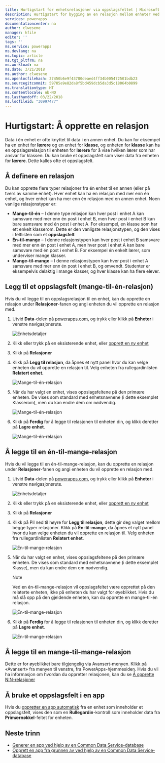 ```yaml
---
title: Hurtigstart for enhetsrelasjoner via oppslagsfeltet | Microsoft Docs
description: Hurtigstart for bygging av en relasjon mellom enheter ved hjelp av et oppslagsfelt
services: powerapps
documentationcenter: na
author: clwesene
manager: kfile
editor: ''
tags: ''
ms.service: powerapps
ms.devlang: na
ms.topic: article
ms.tgt_pltfrm: na
ms.workload: na
ms.date: 3/21/2018
ms.author: clwesene
ms.openlocfilehash: 37450b6e9f43780deaed4ff34b005472501bdb23
ms.sourcegitcommit: 59785e9e82da8f5bd459dcb5da3d5c18064b0899
ms.translationtype: HT
ms.contentlocale: nb-NO
ms.lasthandoff: 03/22/2018
ms.locfileid: "30997477"
---
```

# <a name="quickstart-create-a-relationship"></a>Hurtigstart: Å opprette en relasjon
Data i én enhet er ofte knyttet til data i en annen enhet. Du kan for eksempel ha en enhet for **lærere** og en enhet for **klasse**, og enheten for **klasse** kan ha en oppslagsrelasjon til enheten for **lærere** for å vise hvilken lærer som har ansvar for klassen. Du kan bruke et oppslagsfelt som viser data fra enheten for **lærere**. Dette kalles ofte et oppslagsfelt.

## <a name="define-a-relationship"></a>Å definere en relasjon
Du kan opprette flere typer relasjoner fra én enhet til en annen (eller på tvers av samme enhet). Hver enhet kan ha en relasjon med mer enn én enhet, og hver enhet kan ha mer enn én relasjon med en annen enhet. Noen vanlige relasjonstyper er:


* **Mange-til-én** – I denne type relasjon kan hver post i enhet A kan samsvare med mer enn én post i enhet B, men hver post i enhet B kan bare samsvare med én post i enhet A. For eksempel, en klasse som har ett enkelt klasserom. Dette er den vanligste relasjonstypen, og den vises i feltlisten som et **oppslagsfelt**
* **Én-til-mange** – I denne relasjonstypen kan hver post i enhet B samsvare med mer enn én post i enhet A, men hver post i enhet A kan bare samsvare med én post i enhet B. For eksempel én enkelt lærer, som underviser mange klasser.
* **Mange-til-mange** – I denne relasjonstypen kan hver post i enhet A samsvare med mer enn én post i enhet B, og omvendt. Studenter er eksempelvis delaktig i mange klasser, og hver klasse kan ha flere elever.

## <a name="add-a-lookup-field-many-to-one-relationship"></a>Legg til et oppslagsfelt (mange-til-én-relasjon)

Hvis du vil legge til en oppslagsrelasjon til en enhet, kan du opprette en relasjon under **Relasjoner**-fanen og angi enheten du vil opprette en relasjon med.

1. Utvid **Data**-delen på [powerapps.com](https://web.powerapps.com), og trykk eller klikk på **Enheter** i venstre navigasjonsrute.

    ![Enhetsdetaljer](./media/data-platform-cds-create-entity/entitylist.png "Enhetsliste")

2. Klikk eller trykk på en eksisterende enhet, eller [opprett en ny enhet](data-platform-create-entity.md)

3. Klikk på **Relasjoner**

4. Klikk på **Legg til relasjon**, da åpnes et nytt panel hvor du kan velge enheten du vil opprette en relasjon til. Velg enheten fra rullegardinlisten **Relatert enhet**.

    ![Mange-til-én-relasjon](./media/data-platform-cds-newrelationship/manytoone-1.png "Mange-til-én-relasjon")

5. Når du har valgt en enhet, vises oppslagsfeltene på den primære enheten. De vises som standard med enhetsnavnene (i dette eksemplet Klasserom), men du kan endre dem om nødvendig.

    ![Mange-til-én-relasjon](./media/data-platform-cds-newrelationship/manytoone-2.png "Mange-til-én-relasjon")

6. Klikk på **Ferdig** for å legge til relasjonen til enheten din, og klikk deretter på **Lagre enhet**.

    ![Mange-til-én-relasjon](./media/data-platform-cds-newrelationship/manytoone-3.png "Mange-til-én-relasjon")

## <a name="add-a-one-to-many-relationship"></a>Å legge til en én-til-mange-relasjon

Hvis du vil legge til en én-til-mange-relasjon, kan du opprette en relasjon under **Relasjoner**-fanen og angi enheten du vil opprette en relasjon med.

1. Utvid **Data**-delen på [powerapps.com](https://web.powerapps.com), og trykk eller klikk på **Enheter** i venstre navigasjonsrute.

    ![Enhetsdetaljer](./media/data-platform-cds-create-entity/entitylist.png "Enhetsliste")

2. Klikk eller trykk på en eksisterende enhet, eller [opprett en ny enhet](data-platform-create-entity.md)

3. Klikk på **Relasjoner**

4. Klikk på Pil ned til høyre for **Legg til relasjon**, dette gir deg valget mellom  begge typer relasjoner. Klikk på **Én-til-mange**, da åpnes et nytt panel hvor du kan velge enheten du vil opprette en relasjon til. Velg enheten fra rullegardinlisten **Relatert enhet**.

    ![Én-til-mange-relasjon](./media/data-platform-cds-newrelationship/onetomany-1.png "Én-til-mange-relasjon")

5. Når du har valgt en enhet, vises oppslagsfeltene på den primære enheten. De vises som standard med enhetsnavnene (i dette eksemplet Klasse), men du kan endre dem om nødvendig.

    > [!NOTE]
    > Ved en én-til-mange-relasjon vil oppslagsfeltet være opprettet på den relaterte enheten, ikke på enheten du har valgt for øyeblikket. Hvis du må slå opp på den gjeldende enheten, kan du opprette en mange-til-én relasjon.

    ![Én-til-mange-relasjon](./media/data-platform-cds-newrelationship/onetomany-2.png "Én-til-mange-relasjon")

6. Klikk på **Ferdig** for å legge til relasjonen til enheten din, og klikk deretter på **Lagre enhet**.

    ![Én-til-mange-relasjon](./media/data-platform-cds-newrelationship/onetomany-3.png "Én-til-mange-relasjon")

## <a name="add-a-many-to-many-relationship"></a>Å legge til en mange-til-mange-relasjon

Dette er for øyeblikket bare tilgjengelig via Avansert-menyen. Klikk på «Avansert» fra menyen til venstre, fra PowerApps-hjemmesiden. Hvis du vil ha informasjon om hvordan du oppretter relasjonen, kan du se [Å opprette N:N-relasjoner](/dynamics365/customer-engagement/customize/create-and-edit-nn-many-to-many-relationships)

## <a name="use-a-lookup-field-in-an-app"></a>Å bruke et oppslagsfelt i en app
Hvis du [oppretter en app automatisk](../canvas-apps/data-platform-create-app.md) fra en enhet som inneholder et oppslagsfelt, vises den som en **Rullegardin**-kontroll som inneholder data fra **Primærnøkkel**-feltet for enheten.

## <a name="next-steps"></a>Neste trinn
* [Generer en app ved hjelp av en Common Data Service-database](../canvas-apps/data-platform-create-app.md)
* [Opprett en app fra grunnen av ved hjelp av en Common Data Service-database](../canvas-apps/data-platform-create-app-scratch.md)

